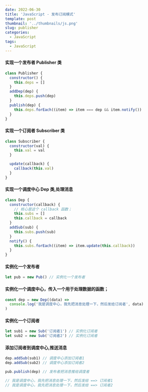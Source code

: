 ```yaml
---
date: 2022-06-30
title: 'JavaScript - 发布订阅模式'
template: post
thumbnail: '../thumbnails/js.png'
slug: publisher
categories:
  - JavaScript
tags:
  - JavaScript
---
```


#### 实现一个发布者 Publisher 类

```javascript
class Publisher {
  constructor() {
    this.deps = []
  }
  addDep(dep) {
    this.deps.push(dep)
  }
  publish(dep) {
    this.deps.forEach((item) => item === dep && item.notify())
  }
}
```

#### 实现一个订阅者 Subscriber 类

```javascript
class Subscriber {
  constructor(val) {
    this.val = val
  }

  update(callback) {
    callback(this.val)
  }
}
```

#### 实现一个调度中心 Dep 类,处理消息

```javascript
class Dep {
  constructor(callback) {
    // 核心是这个 callback 函数；
    this.subs = []
    this.callback = callback
  }
  addSub(sub) {
    this.subs.push(sub)
  }
  notify() {
    this.subs.forEach((item) => item.update(this.callback))
  }
}
```

#### 实例化一个发布者

```javascript
let pub = new Pub() // 实例化一个发布者
```

#### 实例化一个调度中心，传入一个用于处理数据的函数；

```javascript
const dep = new Dep((data) =>
  console.log('我是调度中心，我先把消息处理一下，然后发给订阅者', data)
)
```

#### 实例化一个订阅者

```javascript
let sub1 = new Sub('订阅者1') // 实例化订阅者
let sub2 = new Sub('订阅者2') // 实例化订阅者
```

#### 添加订阅者到调度中心,推送消息

```javascript
dep.addSub(sub1) // 调度中心添加订阅者1
dep.addSub(sub2) // 调度中心添加订阅者2

pub.publish(dep) // 发布者把消息推给调度者

// 我是调度中心，我先把消息处理一下，然后发给 ==> 订阅者1
// 我是调度中心，我先把消息处理一下，然后发给 ==> 订阅者2
```